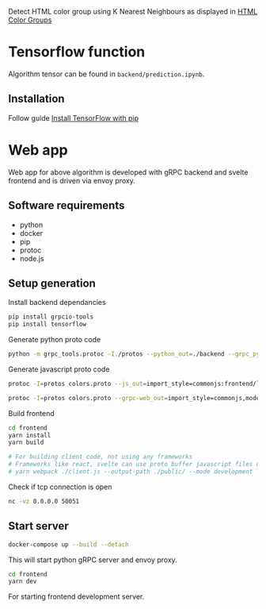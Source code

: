 Detect HTML color group using K Nearest Neighbours as displayed in [HTML Color Groups](https://www.w3schools.com/colors/colors_groups.asp)

# Tensorflow function

Algorithm tensor can be found in `backend/prediction.ipynb`.

## Installation

Follow guide [Install TensorFlow with pip](https://www.tensorflow.org/install/pip)

# Web app

Web app for above algorithm is developed with gRPC backend and svelte frontend and is driven via envoy proxy.

## Software requirements

- python
- docker
- pip
- protoc
- node.js

## Setup generation

Install backend dependancies
```bash
pip install grpcio-tools
pip install tensorflow
```

Generate python proto code
```bash
python -m grpc_tools.protoc -I./protos --python_out=./backend --grpc_python_out=./backend ./protos/colors.proto
```

Generate javascript proto code
```bash
protoc -I=protos colors.proto --js_out=import_style=commonjs:frontend/lib
```

```bash
protoc -I=protos colors.proto --grpc-web_out=import_style=commonjs,mode=grpcwebtext:frontend/lib
```

Build frontend
```bash
cd frontend
yarn install
yarn build

# For building client code, not using any frameworks
# Frameworks like react, svelte can use proto buffer javascript files directly
# yarn webpack ./client.js --output-path ./public/ --mode development
```

Check if tcp connection is open
```bash
nc -vz 0.0.0.0 50051
```

## Start server

```bash
docker-compose up --build --detach
```
This will start python gRPC server and envoy proxy.

```bash
cd frontend
yarn dev
```
For starting frontend development server.